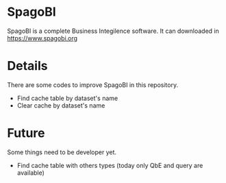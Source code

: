 # SpagoBI

SpagoBI is a complete Business Integilence software. It can downloaded in https://www.spagobi.org


# Details

There are some codes to improve SpagoBI in this repository.

* Find cache table by dataset's name
* Clear cache by dataset's name

# Future

Some things need to be developer yet.

* Find cache table with others types (today only QbE and query are available)


